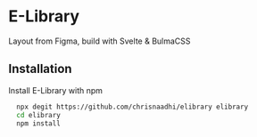 # E-Library

Layout from Figma, build with Svelte & BulmaCSS

## Installation

Install E-Library with npm

```bash
  npx degit https://github.com/chrisnaadhi/elibrary elibrary
  cd elibrary
  npm install
```
